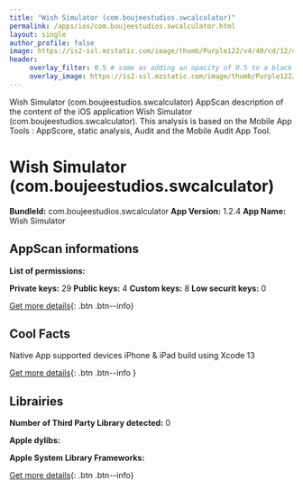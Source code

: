 ```yaml
---
title: "Wish Simulator (com.boujeestudios.swcalculator)"
permalink: /apps/ios/com.boujeestudios.swcalculator.html
layout: single
author_profile: false
image: https://is2-ssl.mzstatic.com/image/thumb/Purple122/v4/40/cd/12/40cd12cf-a509-7852-562e-3ecd5d69ac7d/AppIcon-1x_U007emarketing-0-7-0-85-220.png/512x512bb.jpg
header: 
     overlay_filter: 0.5 # same as adding an opacity of 0.5 to a black background
     overlay_image: https://is2-ssl.mzstatic.com/image/thumb/Purple122/v4/40/cd/12/40cd12cf-a509-7852-562e-3ecd5d69ac7d/AppIcon-1x_U007emarketing-0-7-0-85-220.png/512x512bb.jpg
---
```

Wish Simulator (com.boujeestudios.swcalculator) AppScan description of the content of the iOS application Wish Simulator (com.boujeestudios.swcalculator). This analysis is based on the Mobile App Tools : AppScore, static analysis, Audit and the Mobile Audit App Tool.

# Wish Simulator (com.boujeestudios.swcalculator)

**BundleId:** com.boujeestudios.swcalculator
**App Version:** 1.2.4
**App Name:** Wish Simulator


## AppScan informations 

**List of permissions:** 
  
  
**Private keys:** 29
**Public keys:** 4
**Custom keys:** 8
**Low securit keys:** 0
  
[Get more details](/pricing.html){: .btn .btn--info}

## Cool Facts

Native App
supported devices iPhone & iPad
build using Xcode 13
  
[Get more details](/pricing.html){: .btn .btn--info }

## Librairies 
**Number of Third Party Library detected:** 0


**Apple dylibs:**


**Apple System Library Frameworks:**


  
[Get more details](/pricing.html){: .btn .btn--info}

